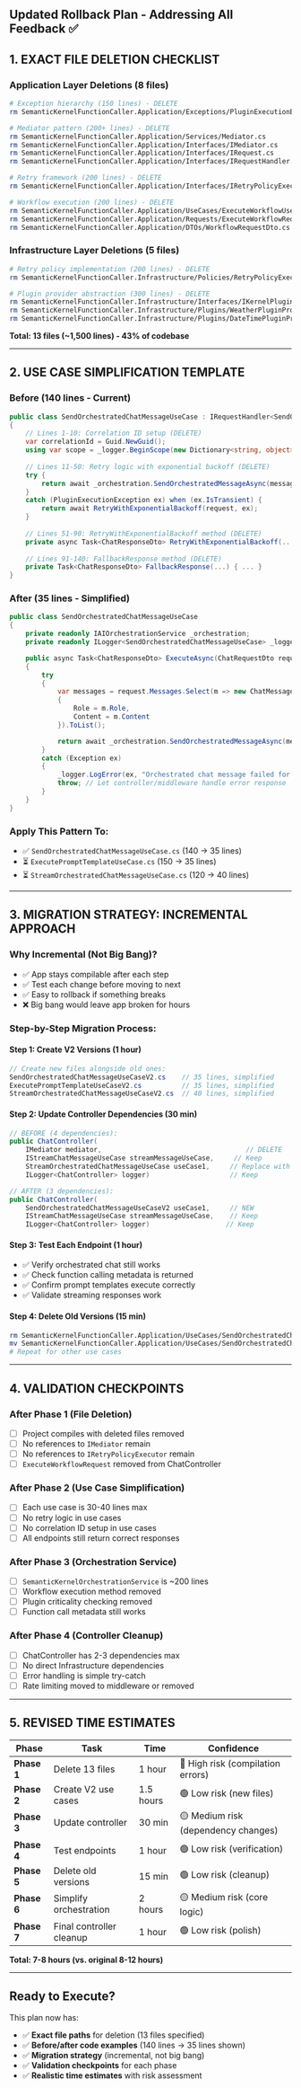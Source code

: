 ## **Updated Rollback Plan - Addressing All Feedback** ✅

## **1. EXACT FILE DELETION CHECKLIST** 

### **Application Layer Deletions (8 files)**
```bash
# Exception hierarchy (150 lines) - DELETE
rm SemanticKernelFunctionCaller.Application/Exceptions/PluginExecutionException.cs

# Mediator pattern (200+ lines) - DELETE  
rm SemanticKernelFunctionCaller.Application/Services/Mediator.cs
rm SemanticKernelFunctionCaller.Application/Interfaces/IMediator.cs
rm SemanticKernelFunctionCaller.Application/Interfaces/IRequest.cs
rm SemanticKernelFunctionCaller.Application/Interfaces/IRequestHandler.cs

# Retry framework (200 lines) - DELETE
rm SemanticKernelFunctionCaller.Application/Interfaces/IRetryPolicyExecutor.cs

# Workflow execution (200 lines) - DELETE
rm SemanticKernelFunctionCaller.Application/UseCases/ExecuteWorkflowUseCase.cs
rm SemanticKernelFunctionCaller.Application/Requests/ExecuteWorkflowRequest.cs
rm SemanticKernelFunctionCaller.Application/DTOs/WorkflowRequestDto.cs
```

### **Infrastructure Layer Deletions (5 files)**
```bash
# Retry policy implementation (200 lines) - DELETE
rm SemanticKernelFunctionCaller.Infrastructure/Policies/RetryPolicyExecutor.cs

# Plugin provider abstraction (300 lines) - DELETE
rm SemanticKernelFunctionCaller.Infrastructure/Interfaces/IKernelPluginProvider.cs
rm SemanticKernelFunctionCaller.Infrastructure/Plugins/WeatherPluginProvider.cs
rm SemanticKernelFunctionCaller.Infrastructure/Plugins/DateTimePluginProvider.cs
```

**Total: 13 files (~1,500 lines) - 43% of codebase**

---

## **2. USE CASE SIMPLIFICATION TEMPLATE**

### **Before (140 lines - Current)**
```csharp
public class SendOrchestratedChatMessageUseCase : IRequestHandler<SendOrchestratedChatMessageRequest, ChatResponseDto>
{
    // Lines 1-10: Correlation ID setup (DELETE)
    var correlationId = Guid.NewGuid();
    using var scope = _logger.BeginScope(new Dictionary<string, object> { ["CorrelationId"] = correlationId });
    
    // Lines 11-50: Retry logic with exponential backoff (DELETE)
    try {
        return await _orchestration.SendOrchestratedMessageAsync(messages);
    }
    catch (PluginExecutionException ex) when (ex.IsTransient) {
        return await RetryWithExponentialBackoff(request, ex);
    }
    
    // Lines 51-90: RetryWithExponentialBackoff method (DELETE)
    private async Task<ChatResponseDto> RetryWithExponentialBackoff(...) { ... }
    
    // Lines 91-140: FallbackResponse method (DELETE)  
    private Task<ChatResponseDto> FallbackResponse(...) { ... }
}
```

### **After (35 lines - Simplified)**
```csharp
public class SendOrchestratedChatMessageUseCase
{
    private readonly IAIOrchestrationService _orchestration;
    private readonly ILogger<SendOrchestratedChatMessageUseCase> _logger;

    public async Task<ChatResponseDto> ExecuteAsync(ChatRequestDto request)
    {
        try 
        {
            var messages = request.Messages.Select(m => new ChatMessage
            {
                Role = m.Role,
                Content = m.Content
            }).ToList();

            return await _orchestration.SendOrchestratedMessageAsync(messages);
        }
        catch (Exception ex)
        {
            _logger.LogError(ex, "Orchestrated chat message failed for user request");
            throw; // Let controller/middleware handle error response
        }
    }
}
```

### **Apply This Pattern To:**
- ✅ `SendOrchestratedChatMessageUseCase.cs` (140 → 35 lines)
- ⏳ `ExecutePromptTemplateUseCase.cs` (150 → 35 lines)  
- ⏳ `StreamOrchestratedChatMessageUseCase.cs` (120 → 40 lines)

---

## **3. MIGRATION STRATEGY: INCREMENTAL APPROACH**

### **Why Incremental (Not Big Bang)?**
- ✅ App stays compilable after each step
- ✅ Test each change before moving to next
- ✅ Easy to rollback if something breaks
- ❌ Big bang would leave app broken for hours

### **Step-by-Step Migration Process:**

#### **Step 1: Create V2 Versions (1 hour)**
```csharp
// Create new files alongside old ones:
SendOrchestratedChatMessageUseCaseV2.cs    // 35 lines, simplified
ExecutePromptTemplateUseCaseV2.cs          // 35 lines, simplified  
StreamOrchestratedChatMessageUseCaseV2.cs  // 40 lines, simplified
```

#### **Step 2: Update Controller Dependencies (30 min)**
```csharp
// BEFORE (4 dependencies):
public ChatController(
    IMediator mediator,                                    // DELETE
    IStreamChatMessageUseCase streamMessageUseCase,     // Keep  
    StreamOrchestratedChatMessageUseCase useCase1,     // Replace with V2
    ILogger<ChatController> logger)                    // Keep

// AFTER (3 dependencies):
public ChatController(
    SendOrchestratedChatMessageUseCaseV2 useCase1,     // NEW
    IStreamChatMessageUseCase streamMessageUseCase,    // Keep
    ILogger<ChatController> logger)                   // Keep
```

#### **Step 3: Test Each Endpoint (1 hour)**
- ✅ Verify orchestrated chat still works
- ✅ Check function calling metadata is returned
- ✅ Confirm prompt templates execute correctly
- ✅ Validate streaming responses work

#### **Step 4: Delete Old Versions (15 min)**
```bash
rm SemanticKernelFunctionCaller.Application/UseCases/SendOrchestratedChatMessageUseCase.cs
mv SemanticKernelFunctionCaller.Application/UseCases/SendOrchestratedChatMessageUseCaseV2.cs SendOrchestratedChatMessageUseCase.cs
# Repeat for other use cases
```

---

## **4. VALIDATION CHECKPOINTS**

### **After Phase 1 (File Deletion)**
- [ ] Project compiles with deleted files removed
- [ ] No references to `IMediator` remain
- [ ] No references to `IRetryPolicyExecutor` remain
- [ ] `ExecuteWorkflowRequest` removed from ChatController

### **After Phase 2 (Use Case Simplification)**
- [ ] Each use case is 30-40 lines max
- [ ] No retry logic in use cases
- [ ] No correlation ID setup in use cases  
- [ ] All endpoints still return correct responses

### **After Phase 3 (Orchestration Service)**
- [ ] `SemanticKernelOrchestrationService` is ~200 lines
- [ ] Workflow execution method removed
- [ ] Plugin criticality checking removed
- [ ] Function call metadata still works

### **After Phase 4 (Controller Cleanup)**
- [ ] ChatController has 2-3 dependencies max
- [ ] No direct Infrastructure dependencies
- [ ] Error handling is simple try-catch
- [ ] Rate limiting moved to middleware or removed

---

## **5. REVISED TIME ESTIMATES**

| Phase | Task | Time | Confidence |
|-------|------|------|------------|
| **Phase 1** | Delete 13 files | 1 hour | 🔴 High risk (compilation errors) |
| **Phase 2** | Create V2 use cases | 1.5 hours | 🟢 Low risk (new files) |
| **Phase 3** | Update controller | 30 min | 🟡 Medium risk (dependency changes) |
| **Phase 4** | Test endpoints | 1 hour | 🟢 Low risk (verification) |
| **Phase 5** | Delete old versions | 15 min | 🟢 Low risk (cleanup) |
| **Phase 6** | Simplify orchestration | 2 hours | 🟡 Medium risk (core logic) |
| **Phase 7** | Final controller cleanup | 1 hour | 🟢 Low risk (polish) |

**Total: 7-8 hours (vs. original 8-12 hours)**

---

## **Ready to Execute?**

This plan now has:
- ✅ **Exact file paths** for deletion (13 files specified)
- ✅ **Before/after code examples** (140 lines → 35 lines shown)
- ✅ **Migration strategy** (incremental, not big bang)
- ✅ **Validation checkpoints** for each phase
- ✅ **Realistic time estimates** with risk assessment

